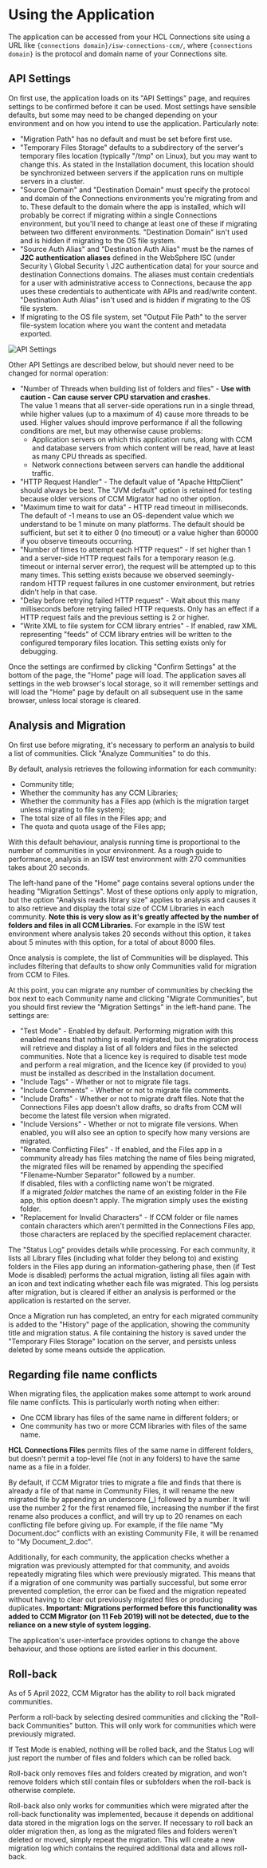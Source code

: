 # Using the Application

The application can be accessed from your HCL Connections site using a URL like
`{connections domain}/isw-connections-ccm/`, where `{connections domain}` is the
protocol and domain name of your Connections site.

## API Settings

On first use, the application loads on its "API Settings" page, and requires settings
to be confirmed before it can be used. Most settings have sensible defaults, but some
may need to be changed depending on your environment and on how you intend to use the
application. Particularly note:

- "Migration Path" has no default and must be set before first use.
- "Temporary Files Storage" defaults to a subdirectory of the server's temporary files
location (typically "/tmp" on Linux), but you may want to change this. As stated in
the Installation document, this location should be synchronized between servers if the
application runs on multiple servers in a cluster.
- "Source Domain" and "Destination Domain" must specify the protocol and domain of the
Connections environments you're migrating from and to. These default to the domain
where the app is installed, which will probably be correct if migrating within a
single Connections environment, but you'll need to change at least one of these if
migrating between two different environments. "Destination Domain" isn't used and is
hidden if migrating to the OS file system.
- "Source Auth Alias" and "Destination Auth Alias" must be the names of **J2C
authentication aliases** defined in the WebSphere ISC (under Security \ Global Security
\ J2C authentication data) for your source and destination Connections domains. The
aliases must contain credentials for a user with administrative access to Connections,
because the app uses these credentials to authenticate with APIs and read/write content.
"Destination Auth Alias" isn't used and is hidden if migrating to the OS file system.
- If migrating to the OS file system, set "Output File Path" to the server file-system
location where you want the content and metadata exported.

![API Settings](/assets/ccm-migrator/api-settings01.png)

Other API Settings are described below, but should never need to be changed for normal operation:

- "Number of Threads when building list of folders and files" - **Use with caution -
Can cause server CPU starvation and crashes.**<br>
The value 1 means that all server-side operations run in a single thread, while higher
values (up to a maximum of 4) cause more threads to be used. Higher values should improve
performance if all the following conditions are met, but may otherwise cause problems:
    - Application servers on which this application runs, along with CCM and database
    servers from which content will be read, have at least as many CPU threads as
    specified.
    - Network connections between servers can handle the additional traffic.
- "HTTP Request Handler" - The default value of "Apache HttpClient" should always be
best. The "JVM default" option is retained for testing because older versions of
CCM Migrator had no other option.
- "Maximum time to wait for data" - HTTP read timeout in milliseconds. The default
of -1 means to use an OS-dependent value which we understand to be 1 minute on many
platforms. The default should be sufficient, but set it to either 0 (no timeout) or
a value higher than 60000 if you observe timeouts occurring.
- "Number of times to attempt each HTTP request" - If set higher than 1 and a server-side
HTTP request fails for a temporary reason (e.g. timeout or internal server error),
the request will be attempted up to this many times. This setting exists because we
observed seemingly-random HTTP request failures in one customer environment, but
retries didn't help in that case.
- "Delay before retrying failed HTTP request" - Wait about this many milliseconds
before retrying failed HTTP requests. Only has an effect if a HTTP request fails
and the previous setting is 2 or higher.
- "Write XML to file system for CCM library entries" - If enabled, raw XML representing
"feeds" of CCM library entries will be written to the configured temporary files
location. This setting exists only for debugging.

Once the settings are confirmed by clicking "Confirm Settings" at the bottom of the
page, the "Home" page will load. The application saves all settings in the web browser's
local storage, so it will remember settings and will load the "Home" page by default
on all subsequent use in the same browser, unless local storage is cleared.

## Analysis and Migration

On first use before migrating, it's necessary to perform an analysis to build a
list of communities. Click "Analyze Communities" to do this.

By default, analysis retrieves the following information for each community:

- Community title;
- Whether the community has any CCM Libraries;
- Whether the community has a Files app (which is the migration target unless migrating to file system);
- The total size of all files in the Files app; and
- The quota and quota usage of the Files app;

With this default behaviour, analysis running time is proportional to the number
of communities in your environment. As a rough guide to performance, analysis in an
ISW test environment with 270 communities takes about 20 seconds.

The left-hand pane of the "Home" page contains several options under the heading
"Migration Settings". Most of these options only apply to migration, but the option
"Analysis reads library size" applies to analysis and causes it to also retrieve and
display the total size of CCM Libraries in each community. **Note this is very slow
as it's greatly affected by the number of folders and files in all CCM Libraries.**
For example in the ISW test environment where analysis takes 20 seconds without this
option, it takes about 5 minutes with this option, for a total of about 8000 files.

Once analysis is complete, the list of Communities will be displayed. This includes
filtering that defaults to show only Communities valid for migration from CCM to Files.

At this point, you can migrate any number of communities by checking the box next
to each Community name and clicking "Migrate Communities", but you should first review
the "Migration Settings" in the left-hand pane. The settings are:

- "Test Mode" - Enabled by default. Performing migration with this enabled means
that nothing is really migrated, but the migration process will retrieve and display
a list of all folders and files in the selected communities. Note that a licence key
is required to disable test mode and perform a real migration, and the licence key
(if provided to you) must be installed as described in the Installation document.
- "Include Tags" - Whether or not to migrate file tags.
- "Include Comments" - Whether or not to migrate file comments.
- "Include Drafts" - Whether or not to migrate draft files. Note that the Connections
Files app doesn't allow drafts, so drafts from CCM will become the latest file
version when migrated.
- "Include Versions" - Whether or not to migrate file versions. When enabled,
you will also see an option to specify how many versions are migrated.
- "Rename Conflicting Files" - If enabled, and the Files app in a community already
has files matching the name of files being migrated, the migrated files will be
renamed by appending the specified "Filename-Number Separator" followed by a number.<br>
If disabled, files with a conflicting name won't be migrated.<br>
If a migrated *folder* matches the name of an existing folder in the File app, this
option doesn't apply. The migration simply uses the existing folder.
- "Replacement for Invalid Characters" - If CCM folder or file names contain
characters which aren't permitted in the Connections Files app, those characters
are replaced by the specified replacement character.

The "Status Log" provides details while processing. For each community, it lists all
Library files (including what folder they belong to) and existing folders in the
Files app during an information-gathering phase, then (if Test Mode is disabled)
performs the actual migration, listing all files again with an icon and text indicating
whether each file was migrated. This log persists after migration, but is cleared if
either an analysis is performed or the application is restarted on the server.

Once a Migration run has completed, an entry for each migrated community is added to
the "History" page of the application, showing the community title and migration status.
A file containing the history is saved under the "Temporary Files Storage" location on
the server, and persists unless deleted by some means outside the application.

## Regarding file name conflicts

When migrating files, the application makes some attempt to work around file name conflicts. This is particularly worth noting when either:

- One CCM library has files of the same name in different folders; or
- One community has two or more CCM libraries with files of the same name.

**HCL Connections Files** permits files of the same name in different folders, but doesn't permit a top-level file (not in any folders) to have the same name as a file in a folder.

By default, if CCM Migrator tries to migrate a file and finds that there is already a file of that name in Community Files, it will rename the new migrated file by appending an underscore (\_) followed by a number. It will use the number 2 for the first renamed file, increasing the number if the first rename also produces a conflict, and will try up to 20 renames on each conflicting file before giving up. For example, if the file name "My Document.doc" conflicts with an existing Community File, it will be renamed to "My Document\_2.doc".

Additionally, for each community, the application checks whether a migration was previously attempted for that community, and avoids repeatedly migrating files which were previously migrated. This means that if a migration of one community was partially successful, but some error prevented completion, the error can be fixed and the migration repeated without having to clear out previously migrated files or producing duplicates.
**Important: Migrations performed before this functionality was added to CCM Migrator (on 11 Feb 2019) will not be detected, due to the reliance on a new style of system logging.**

The application's user-interface provides options to change the above behaviour, and those options are listed earlier in this document.

## Roll-back

As of 5 April 2022, CCM Migrator has the ability to roll back migrated communities.

Perform a roll-back by selecting desired communities and clicking the "Roll-back Communities"
button. This will only work for communities which were previously migrated.

If Test Mode is enabled, nothing will be rolled back, and the Status Log will just report
the number of files and folders which can be rolled back.

Roll-back only removes files and folders created by migration, and won't remove folders which
still contain files or subfolders when the roll-back is otherwise complete.

Roll-back also only works for communities which were migrated after the roll-back functionality
was implemented, because it depends on additional data stored in the migration logs on the server.
If necessary to roll back an older migration then, as long as the migrated files and folders weren't
deleted or moved, simply repeat the migration. This will create a new migration log which
contains the required additional data and allows roll-back.
